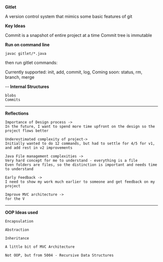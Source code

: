 **Gitlet** 

A version control system that mimics some basic features of git 

**Key Ideas**

Commit is a snapshot of entire project at a time
Commit tree is immutable 

**Run on command line** 

    javac gitlet/*.java

then run gitlet commands: 

Currently supported: init, add, commit, log, 
Coming soon: status, rm, branch, merge

--
**Internal Structures** 
    
    blobs 
    Commits  

---
**Reflections**

    Importance of Design process ->    
    In the future, I want to spend more time upfront on the design so the project flows better
    
    Underestimated complexity of project->
    Initially wanted to do 12 commands, but had to settle for 4/5 for v1, and add rest in v2 improvements
    
    Java File management complexities ->
    Very hard concept for me to understand - everything is a file
    Even folders are files, so the distinction is important and needs time to understand
    
    Early Feedback ->
    I need to show my work much earlier to someone and get feedback on my project
    
    Improve MVC architecture ->
    for the V

---

**OOP Ideas used**

    Encapsulation
    
    Abstraction
    
    Inheritance
    
    A little bit of MVC Architecture
    
    Not OOP, but from 5004 - Recursive Data Structures